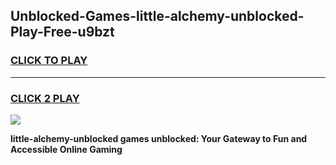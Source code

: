 
## Unblocked-Games-little-alchemy-unblocked-Play-Free-u9bzt
<h3>
<a href="https://premium76.site?title=little-alchemy-unblocked&ref=10A">CLICK TO PLAY</a></h3>
<hr>

<h3>
<a href="https://premium76.site?title=little-alchemy-unblocked&ref=10A">CLICK 2 PLAY</a>
  
</h3>

<a href="https://premium76.site?title=little-alchemy-unblocked&ref=10A"><img src="https://clearcache.store/games.png"></a>


**little-alchemy-unblocked games unblocked: Your Gateway to Fun and Accessible Online Gaming**
